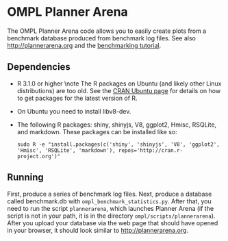 # OMPL Planner Arena

The OMPL Planner Arena code allows you to easily create plots from a benchmark database produced from benchmark log files. See also http://plannerarena.org and the [benchmarking tutorial](benchmark.html).


## Dependencies

- R 3.1.0 or higher
  \note The R packages on Ubuntu (and likely other Linux distributions) are too old. See the [CRAN Ubuntu page](https://cran.r-project.org/bin/linux/ubuntu/README) for details on how to get packages for the latest version of R.
- On Ubuntu you need to install libv8-dev.
- The following R packages: shiny, shinyjs, V8, ggplot2, Hmisc, RSQLite, and markdown. These packages can be installed like so:

      sudo R -e "install.packages(c('shiny', 'shinyjs', 'V8', 'ggplot2', 'Hmisc', 'RSQLite', 'markdown'), repos='http://cran.r-project.org')"


## Running

First, produce a series of benchmark log files. Next, produce a database called benchmark.db with `ompl_benchmark_statistics.py`. After that, you need to run the script `plannerarena`, which launches Planner Arena (if the script is not in your path, it is in the directory `ompl/scripts/plannerarena`). After you upload your database via the web page that should have opened in your browser, it should look similar to http://plannerarena.org.
